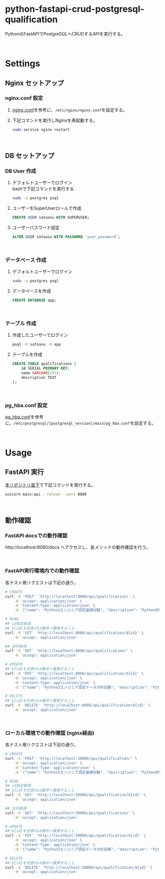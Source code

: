 # python-fastapi-crud-postgresql-qualification
PythonのFastAPIでPostgreSQLへCRUDするAPIを実行する。

<br>

# Settings
## Nginx セットアップ
### nginx.conf 設定

1. [nginx.conf](./middle_conf/nginx.conf)を参考に、`/etc/nginx/nginx.conf`を設定する。

2. 下記コマンドを実行しNginxを再起動する。

    ```bash
    sudo service nginx restart
    ```

<br>

## DB セットアップ
### DB User 作成

1. デフォルトユーザーでログイン<br>
    bashで下記コマンドを実行する

    ```bash
    sudo -u postgres psql
    ```

2. ユーザーをSuperUserロールで作成

    ```sql
    CREATE USER satoasu WITH SUPERUSER;
    ```

3. ユーザーパスワード設定

    ```sql
    ALTER USER satoasu WITH PASSWORD 'your_password';
    ```

<br>

### データベース 作成

1. デフォルトユーザーでログイン

    ```bash
    sudo -u postgres psql
    ```

2. データベースを作成

    ```sql
    CREATE DATABASE app;
    ```

<br>

### テーブル 作成

1. 作成したユーザーでログイン

    ```bash
    psql -U satoasu -d app
    ```

2. テーブルを作成

    ```sql
    CREATE TABLE qualifications (
        id SERIAL PRIMARY KEY,
        name VARCHAR(255),
        description TEXT
    );
    ```

<br>

### pg_hba.conf 設定
[pg_hba.conf](./middle_conf/pg_hba.conf)を参考に、`/etc/postgresql/[postgresql_version]/main/pg_hba.conf`を設定する。

<br>

# Usage
## FastAPI 実行

[本リポジトリ直下](.)で下記コマンドを実行する。

```bash
uvicorn main:api --reload --port 8080
```

<br>

## 動作確認
### FastAPI docsでの動作確認

http://localhost:8080/docs へアクセスし、各メソッドの動作確認を行う。

<br>

### FastAPI実行環境内での動作確認

各テスト用リクエストは下記の通り。

```bash
# CREATE
curl -X 'POST' 'http://localhost:8080/api/qualification/' \
    -H 'accept: application/json' \
    -H 'Content-Type: application/json' \
    -d '{"name": "Python3エンジニア認定基礎試験", "description": "Python初学者向け認定資格"}'

# READ
## id指定取得
## ${id}を任意のid番号へ置換すること
curl -X 'GET' 'http://localhost:8080/api/qualification/${id}' \
    -H 'accept: application/json'

## 全件取得
curl -X 'GET' 'http://localhost:8080/api/qualification/' \
    -H 'accept: application/json'

# UPDATE
## ${id}を任意のid番号へ置換すること
curl -X 'PUT' 'http://localhost:8080/api/qualification/${id}' \
    -H 'accept: application/json' \
    -H 'Content-Type: application/json' \
    -d '{"name": "Python3エンジニア認定データ分析試験", "description": "Python初学者向けデータ分析資格"}'

# DELETE
## ${id}を任意のid番号へ置換すること
curl -X 'DELETE' 'http://localhost:8080/api/qualification/${id}' \
    -H 'accept: application/json'

```

<br>

### ローカル環境での動作確認 (nginx経由)

各テスト用リクエストは下記の通り。

```bash
# CREATE
curl -X 'POST' 'http://localhost:50080/api/qualification/' \
    -H 'accept: application/json' \
    -H 'Content-Type: application/json' \
    -d '{"name": "Python3エンジニア認定基礎試験", "description": "Python初学者向け認定資格"}'

# READ
## id指定取得
## ${id}を任意のid番号へ置換すること
curl -X 'GET' 'http://localhost:50080/api/qualification/${id}' \
    -H 'accept: application/json'

## 全件取得
curl -X 'GET' 'http://localhost:50080/api/qualification/' \
    -H 'accept: application/json'

# UPDATE
## ${id}を任意のid番号へ置換すること
curl -X 'PUT' 'http://localhost:50080/api/qualification/${id}' \
    -H 'accept: application/json' \
    -H 'Content-Type: application/json' \
    -d '{"name": "Python3エンジニア認定データ分析試験", "description": "Python初学者向けデータ分析資格"}'

# DELETE
## ${id}を任意のid番号へ置換すること
curl -X 'DELETE' 'http://localhost:50080/api/qualification/${id}' \
    -H 'accept: application/json'

```

